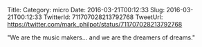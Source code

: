 Title: 
Category: micro
Date: 2016-03-21T00:12:33
Slug: 2016-03-21T00:12:33
TwitterId: 711707028213792768
TweetUrl: https://twitter.com/mark_philpot/status/711707028213792768

"We are the music makers... and we are the dreamers of dreams."